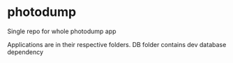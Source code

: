 # photodump
Single repo for whole photodump app

Applications are in their respective folders. DB folder contains dev database dependency